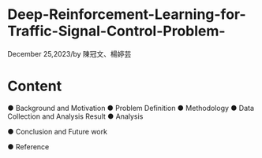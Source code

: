 # Deep-Reinforcement-Learning-for-Traffic-Signal-Control-Problem-
December 25,2023/by 陳冠文、楊婷芸
# Content
● Background and Motivation
● Problem Definition
● Methodology
● Data Collection and Analysis Result
● Analysis  

● Conclusion and Future work  

● Reference  

